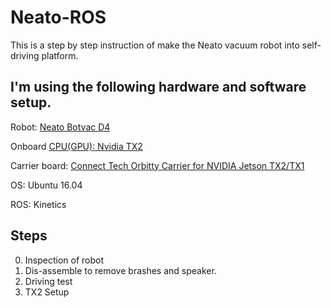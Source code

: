 # Neato-ROS

This is a step by step instruction of make the Neato vacuum robot into self-driving platform.

## I'm using the following hardware and software setup.

Robot: [Neato Botvac D4](https://www.neatorobotics.com/robot-vacuum/botvac-connected-series/botvac-d4-connected/) 

Onboard [CPU(GPU): Nvidia TX2](https://www.nvidia.com/en-us/autonomous-machines/embedded-systems-dev-kits-modules/) 

Carrier board: [Connect Tech Orbitty Carrier for NVIDIA Jetson TX2/TX1](http://connecttech.com/product/orbitty-carrier-for-nvidia-jetson-tx2-tx1/) 


OS: Ubuntu 16.04 

ROS: Kinetics


## Steps

0. Inspection of robot
1. Dis-assemble to remove brashes and speaker.
2. Driving test
3. TX2 Setup
